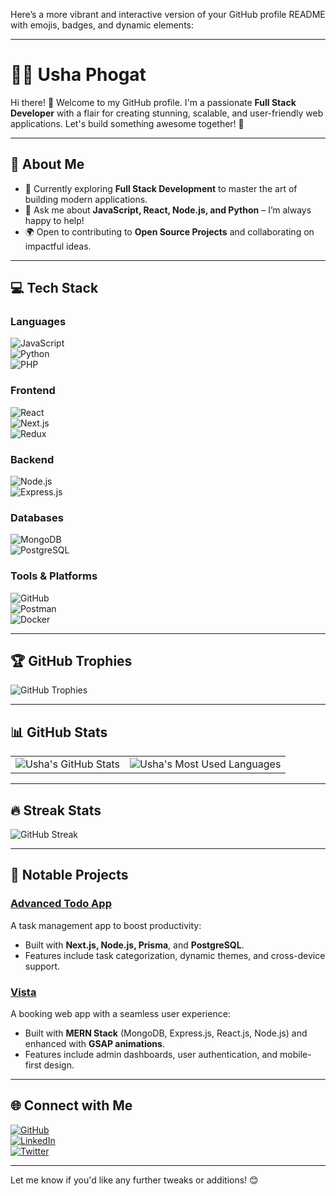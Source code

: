 Here’s a more vibrant and interactive version of your GitHub profile README with emojis, badges, and dynamic elements:

---

# 👩‍💻 **Usha Phogat**  

Hi there! 👋 Welcome to my GitHub profile. I'm a passionate **Full Stack Developer** with a flair for creating stunning, scalable, and user-friendly web applications. Let's build something awesome together! 🚀  

---

## 🌟 **About Me**  
- 🌱 Currently exploring **Full Stack Development** to master the art of building modern applications.  
- 💬 Ask me about **JavaScript, React, Node.js, and Python** – I’m always happy to help!  
- 🌍 Open to contributing to **Open Source Projects** and collaborating on impactful ideas.  

---

## 💻 **Tech Stack**  
### **Languages**  
![JavaScript](https://img.shields.io/badge/-JavaScript-F7DF1E?style=for-the-badge&logo=javascript&logoColor=black)  
![Python](https://img.shields.io/badge/-Python-3776AB?style=for-the-badge&logo=python&logoColor=white)  
![PHP](https://img.shields.io/badge/-PHP-777BB4?style=for-the-badge&logo=php&logoColor=white)  

### **Frontend**  
![React](https://img.shields.io/badge/-React-61DAFB?style=for-the-badge&logo=react&logoColor=black)  
![Next.js](https://img.shields.io/badge/-Next.js-000000?style=for-the-badge&logo=nextdotjs&logoColor=white)  
![Redux](https://img.shields.io/badge/-Redux-764ABC?style=for-the-badge&logo=redux&logoColor=white)  

### **Backend**  
![Node.js](https://img.shields.io/badge/-Node.js-339933?style=for-the-badge&logo=nodedotjs&logoColor=white)  
![Express.js](https://img.shields.io/badge/-Express.js-000000?style=for-the-badge&logo=express&logoColor=white)  

### **Databases**  
![MongoDB](https://img.shields.io/badge/-MongoDB-47A248?style=for-the-badge&logo=mongodb&logoColor=white)  
![PostgreSQL](https://img.shields.io/badge/-PostgreSQL-336791?style=for-the-badge&logo=postgresql&logoColor=white)  

### **Tools & Platforms**  
![GitHub](https://img.shields.io/badge/-GitHub-181717?style=for-the-badge&logo=github&logoColor=white)  
![Postman](https://img.shields.io/badge/-Postman-FF6C37?style=for-the-badge&logo=postman&logoColor=white)  
![Docker](https://img.shields.io/badge/-Docker-2496ED?style=for-the-badge&logo=docker&logoColor=white)  

---

## 🏆 **GitHub Trophies**  
![GitHub Trophies](https://github-profile-trophy.vercel.app/?username=UshaPhogat66&theme=radical&no-frame=true&row=1&column=6)  

---

## 📊 **GitHub Stats**  
<table>
  <tr>
    <td>
      <img src="https://github-readme-stats.vercel.app/api?username=ushaphogat66&show_icons=true&theme=radical" alt="Usha's GitHub Stats">
    </td>
    <td>
      <img src="https://github-readme-stats.vercel.app/api/top-langs/?username=ushaphogat66&layout=compact&theme=radical" alt="Usha's Most Used Languages">
    </td>
  </tr>
</table>  

---

## 🔥 **Streak Stats**  
![GitHub Streak](https://github-readme-streak-stats.herokuapp.com/?user=ushaphogat66&theme=radical)  

---

## 💼 **Notable Projects**  
### **[Advanced Todo App](https://do-it-tasks.vercel.app/todo)**  
A task management app to boost productivity:  
- Built with **Next.js, Node.js, Prisma**, and **PostgreSQL**.  
- Features include task categorization, dynamic themes, and cross-device support.

### **[Vista](https://vistanks.netlify.app/)**  
A booking web app with a seamless user experience:  
- Built with **MERN Stack** (MongoDB, Express.js, React.js, Node.js) and enhanced with **GSAP animations**.  
- Features include admin dashboards, user authentication, and mobile-first design.  

---

## 🌐 **Connect with Me**  
[![GitHub](https://img.shields.io/badge/GitHub-100000?style=for-the-badge&logo=github&logoColor=white)](https://github.com/UshaPhogat66)  
[![LinkedIn](https://img.shields.io/badge/LinkedIn-0077B5?style=for-the-badge&logo=linkedin&logoColor=white)](https://www.linkedin.com/in/ushaphogat66)  
[![Twitter](https://img.shields.io/badge/Twitter-1DA1F2?style=for-the-badge&logo=twitter&logoColor=white)](https://twitter.com/ushaphogat66)  

---

Let me know if you'd like any further tweaks or additions! 😊
